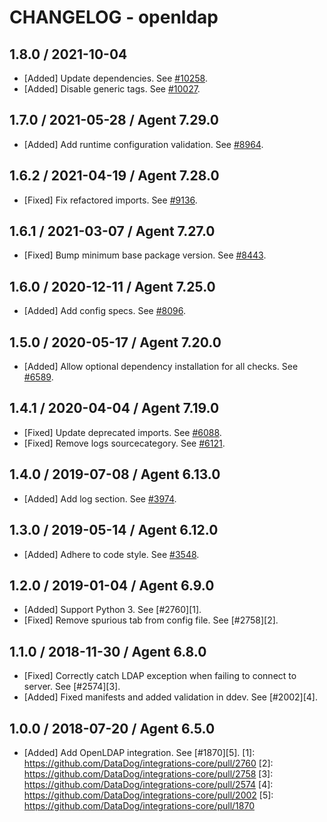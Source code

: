 # CHANGELOG - openldap

## 1.8.0 / 2021-10-04

* [Added] Update dependencies. See [#10258](https://github.com/DataDog/integrations-core/pull/10258).
* [Added] Disable generic tags. See [#10027](https://github.com/DataDog/integrations-core/pull/10027).

## 1.7.0 / 2021-05-28 / Agent 7.29.0

* [Added] Add runtime configuration validation. See [#8964](https://github.com/DataDog/integrations-core/pull/8964).

## 1.6.2 / 2021-04-19 / Agent 7.28.0

* [Fixed] Fix refactored imports. See [#9136](https://github.com/DataDog/integrations-core/pull/9136).

## 1.6.1 / 2021-03-07 / Agent 7.27.0

* [Fixed] Bump minimum base package version. See [#8443](https://github.com/DataDog/integrations-core/pull/8443).

## 1.6.0 / 2020-12-11 / Agent 7.25.0

* [Added] Add config specs. See [#8096](https://github.com/DataDog/integrations-core/pull/8096).

## 1.5.0 / 2020-05-17 / Agent 7.20.0

* [Added] Allow optional dependency installation for all checks. See [#6589](https://github.com/DataDog/integrations-core/pull/6589).

## 1.4.1 / 2020-04-04 / Agent 7.19.0

* [Fixed] Update deprecated imports. See [#6088](https://github.com/DataDog/integrations-core/pull/6088).
* [Fixed] Remove logs sourcecategory. See [#6121](https://github.com/DataDog/integrations-core/pull/6121).

## 1.4.0 / 2019-07-08 / Agent 6.13.0

* [Added] Add log section. See [#3974](https://github.com/DataDog/integrations-core/pull/3974).

## 1.3.0 / 2019-05-14 / Agent 6.12.0

* [Added] Adhere to code style. See [#3548](https://github.com/DataDog/integrations-core/pull/3548).

## 1.2.0 / 2019-01-04 / Agent 6.9.0

* [Added] Support Python 3. See [#2760][1].
* [Fixed] Remove spurious tab from config file. See [#2758][2].

## 1.1.0 / 2018-11-30 / Agent 6.8.0

* [Fixed] Correctly catch LDAP exception when failing to connect to server. See [#2574][3].
* [Added] Fixed manifests and added validation in ddev. See [#2002][4].

## 1.0.0 / 2018-07-20 / Agent 6.5.0

* [Added] Add OpenLDAP integration. See [#1870][5].
[1]: https://github.com/DataDog/integrations-core/pull/2760
[2]: https://github.com/DataDog/integrations-core/pull/2758
[3]: https://github.com/DataDog/integrations-core/pull/2574
[4]: https://github.com/DataDog/integrations-core/pull/2002
[5]: https://github.com/DataDog/integrations-core/pull/1870
